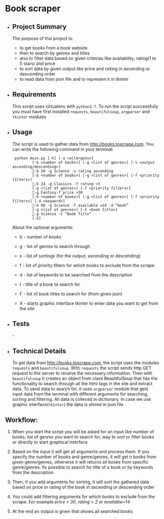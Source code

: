 # Book scraper

- ## Project Summary


  The purpose of this project is:
    - to get books from a book website
    - then to search by genres and titles
    - also to filter data based on given criterias like availability, rating(1 to 5 stars) and price
    - to sort data by given output like price and raiting in ascending or descending order
    - to read data from json file and  to represent it in tkinter  

 - ##  Requirements
    
    This script uses virtualenv with `python2.7`. 
    To run the script successfully you must have first installed `requests`, `beautifulsoup`, `argparser` and `tkinter` modules

 - ##  Usage



    The script is used to gather data from http://books.toscrape.com. You can write the following command in your terminal:

        python main.py [-h] [-a <allergens>]
                [-b <number of books>] [-g <list of genres>] [-s <output ascending/descending>]
                📝-b 50 -g Science -s rating ascending
                [-b <number of books>] [-g <list of genres>] [-f <priority filters>]
                📝-b 24 -g Classics -f rating <3
                [-g <list of genres>] [-f <priority filters>]
                📝-g Fantasy-f price >30
                [-b <number of books>] [-g <list of genres>] [-f <priority filters>] [-d <keyword>]
                📝-b 60 -g Science -f available =14 -d “book”
                [-g <list of genres>] [-t <book title>]
                📝-g Science -t “Book Title”
                [-X]



    About the optional arguments:

    - b - number of books

    - g - list of genres to search through

    - s - list of sortings (for the output, ascending or descending)

    - f - list of priority filters for which books to exclude from the scrape

    - d - list of keywords to be searched from the description

    - t - title of a book to search for

    - F - list of book titles to search for (from given json)
        
    - X - starts graphic interface tkinter to enter data you want to get from the site

 - ##   Tests

    \-

- ##    Technical Details

   
    To get data from http://books.toscrape.com, the script uses the modules `requests` and `beautifulsoup`. With `requests` the script sends http GET request to the server to receive the necessary information. Then with `beautifulsoup` it creates an object from class BeautifulSoup that has the functionality to search through all the html tags in the site and extract data. To send data to search for, it uses `argparser` module that gets input data from the terminal with different arguments for searching, sorting and filtering. All data is colleced in dictionary. In case we use graphic interface(`tkinter`) the data is stored in json file
## Workflow:

1. When you start the script you will be asked for an input like number of books, list of genres you want to search for, way to sort or filter books or directly to start graphical interface 
2. Based on the input it will get all arguments and process them. If you specify the number of books and genre/genres, it will get n books from given genre/genres, otherwise it will returns all books from specific genre/genres. Its possible to search for title of a book or by keywords from the description
3. Then, if you add arguments for sorting, it will sort the gathered data based on price or rating of the book in ascending or descending order
4. You could add filtering arguments for which books to exclude from the scrape. For example *price < 30*, *rating > 2* or *available=14*

5. At the end an output is given that shows all searched books

